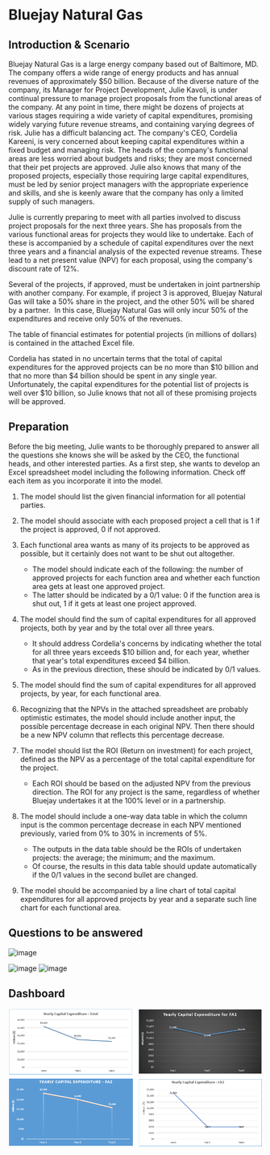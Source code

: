 # Bluejay Natural Gas

## Introduction & Scenario

Bluejay Natural Gas is a large energy company based out of Baltimore, MD. The company offers a wide range of energy products and has annual revenues of approximately $50 billion. Because of the diverse nature of the company, its Manager for Project Development, Julie Kavoli, is under continual pressure to manage project proposals from the functional areas of the company. At any point in time, there might be dozens of projects at various stages requiring a wide variety of capital expenditures, promising widely varying future revenue streams, and containing varying degrees of risk. Julie has a difficult balancing act. The company's CEO, Cordelia Kareeni, is very concerned about keeping capital expenditures within a fixed budget and managing risk. The heads of the company's functional areas are less worried about budgets and risks; they are most concerned that their pet projects are approved. Julie also knows that many of the proposed projects, especially those requiring large capital expenditures, must be led by senior project managers with the appropriate experience and skills, and she is keenly aware that the company has only a limited supply of such managers. 

Julie is currently preparing to meet with all parties involved to discuss project proposals for the next three years. She has proposals from the various functional areas for projects they would like to undertake. Each of these is accompanied by a schedule of capital expenditures over the next three years and a financial analysis of the expected revenue streams. These lead to a net present value (NPV) for each proposal, using the company's discount rate of 12%.

Several of the projects, if approved, must be undertaken in joint partnership with another company. For example, if project 3 is approved, Bluejay Natural Gas will take a 50% share in the project, and the other 50% will be shared by a partner.  In this case, Bluejay Natural Gas will only incur 50% of the expenditures and receive only 50% of the revenues.  

The table of financial estimates for potential projects (in millions of dollars) is contained in the attached Excel file.

Cordelia has stated in no uncertain terms that the total of capital expenditures for the approved projects can be no more than $10 billion and that no more than $4 billion should be spent in any single year. Unfortunately, the capital expenditures for the potential list of projects is well over $10 billion, so Julie knows that not all of these promising projects will be approved.

## Preparation

Before the big meeting, Julie wants to be thoroughly prepared to answer all the questions she knows she will be asked by the CEO, the functional heads, and other interested parties. As a first step, she wants to develop an Excel spreadsheet model including the following information. Check off each item as you incorporate it into the model.

1. The model should list the given financial information for all potential parties.
2. The model should associate with each proposed project a cell that is 1 if the project is approved, 0 if not approved. 
3. Each functional area wants as many of its projects to be approved as possible, but it certainly does not want to be shut out altogether. 
   - The model should indicate each of the following: the number of approved projects for each function area and whether each function area gets at least one approved project. 
   - The latter should be indicated by a 0/1 value: 0 if the function area is shut out, 1 if it gets at least one project approved. 
4. The model should find the sum of capital expenditures for all approved projects, both by year and by the total over all three years. 
   - It should address Cordelia's concerns by indicating whether the total for all three years exceeds $10 billion and, for each year, whether that year's total expenditures exceed $4 billion. 
   - As in the previous direction, these should be indicated by 0/1 values. 
5. The model should find the sum of capital expenditures for all approved projects, by year, for each functional area.
6. Recognizing that the NPVs in the attached spreadsheet are probably optimistic estimates, the model should include another input, the possible percentage decrease in each original NPV. Then there should be a new NPV column that reflects this percentage decrease. 
7. The model should list the ROI (Return on investment) for each project, defined as the NPV as a percentage of the total capital expenditure for the project. 
   - Each ROI should be based on the adjusted NPV from the previous direction. The ROI for any project is the same, regardless of whether Bluejay undertakes it at the 100% level or in a partnership.

8. The model should include a one-way data table in which the column input is the common percentage decrease in each NPV mentioned previously, varied from 0% to 30% in increments of 5%. 
   - The outputs in the data table should be the ROIs of undertaken projects: the average; the minimum; and the maximum. 
   - Of course, the results in this data table should update automatically if the 0/1 values in the second bullet are changed. 
9. The model should be accompanied by a line chart of total capital expenditures for all approved projects by year and a separate such line chart for each functional area.

## Questions to be answered

   ![image](https://github.com/user-attachments/assets/95f5bb79-d0a0-4f51-9dd5-587ce5837db1)


   ![image](https://github.com/user-attachments/assets/35c48c59-eb07-4286-851d-7d6d450a0d7c)
   ![image](https://github.com/user-attachments/assets/e16b51ee-883c-4bd5-ad4a-cae00f964829)

## Dashboard
<img src="Images/Blue Gas Natural-Charts.png">
